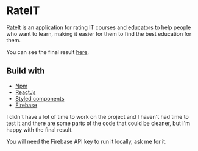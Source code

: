 # RateIT

RateIt is an application for rating IT courses and educators to help people who want to learn, making it easier for them to find the best education for them.

You can see the final result [here](https://rateit-v1.vercel.app/).

## Build with

- [Npm](https://www.npmjs.com/)
- [ReactJs](https://es.reactjs.org/)
- [Styled components](https://styled-components.com/)
- [Firebase](https://firebase.google.com/)


I didn't have a lot of time to work on the project and I haven't had time to test it and there are some parts of the code that could be cleaner, but I'm happy with the final result.

You will need the Firebase API key to run it locally, ask me for it.
